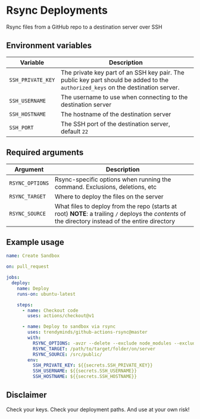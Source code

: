 # Rsync Deployments

Rsync files from a GitHub repo to a destination server over SSH

## Environment variables

| Variable           | Description                                                                                                                      |
|--------------------|----------------------------------------------------------------------------------------------------------------------------------|
| `SSH_PRIVATE_KEY`  | The private key part of an SSH key pair. The public key part should be added to the `authorized_keys` on the destination server. |
| `SSH_USERNAME`     | The username to use when connecting to the destination server                                                                    |
| `SSH_HOSTNAME`     | The hostname of the destination server                                                                                           |
| `SSH_PORT`         | The SSH port of the destination server, default `22`                                                                             |


## Required arguments

| Argument           | Description                                                                                                                                          |
|--------------------|------------------------------------------------------------------------------------------------------------------------------------------------------|
| `RSYNC_OPTIONS`    | Rsync-specific options when running the command. Exclusions, deletions, etc                                                                          |
| `RSYNC_TARGET`     | Where to deploy the files on the server                                                                                                              |
| `RSYNC_SOURCE`     | What files to deploy from the repo (starts at root) **NOTE**: a trailing `/` deploys the _contents_ of the directory instead of the entire directory |

## Example usage

```yaml
name: Create Sandbox

on: pull_request

jobs:
  deploy:
    name: Deploy
    runs-on: ubuntu-latest

    steps:
      - name: Checkout code
        uses: actions/checkout@v1

      - name: Deploy to sandbox via rsync
        uses: trendyminds/github-actions-rsync@master
        with:
          RSYNC_OPTIONS: -avzr --delete --exclude node_modules --exclude '.git*'
          RSYNC_TARGET: /path/to/target/folder/on/server
          RSYNC_SOURCE: /src/public/
        env:
          SSH_PRIVATE_KEY: ${{secrets.SSH_PRIVATE_KEY}}
          SSH_USERNAME: ${{secrets.SSH_USERNAME}}
          SSH_HOSTNAME: ${{secrets.SSH_HOSTNAME}}
```

## Disclaimer

Check your keys. Check your deployment paths. And use at your own risk!
